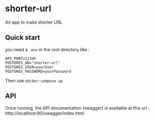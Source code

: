 # shorter-url
An app to make shorter URL

## Quick start

you need a `.env` in the root directory like :

```
API_PORT=12345
POSTGRES_DB="shorter-url"
POSTGRES_USER=yourUser
POSTGRES_PASSWORD=yourPassword
```

Then use `docker-compose up`

## API
Once running, the API documentation (swagger) is available at this url : http://localhost:80/swagger/index.html
